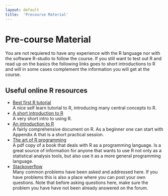 ```yaml
---
layout: default
title:  'Precourse Material'
---
```


# Pre-course Material

You are not requiered to have any experience with the R language nor
with the software R-studio to follow the course. If you still want to
test out R and read up on the basics the following links goes to short
introductions to R and will in some cases complement the information
you will get at the course.

## Useful online R resources

- [Best first R tutorial](https://www.nceas.ucsb.edu/files/scicomp/Dloads/RProgramming/BestFirstRTutorial.pdf)  
  A nice self learn tutorial to R, introducing many central concepts to R.
- [A short introduction to R](https://cran.r-project.org/doc/contrib/Torfs+Brauer-Short-R-Intro.pdf)  
  A very short intro to using R.
- [An introduction to R](https://cran.r-project.org/doc/manuals/r-release/R-intro.html)  
	A fairly comprehensive document on R. As a beginner one can start
  with Appendix A that is a short practical session. 
- [The art of R programming](http://heather.cs.ucdavis.edu/~matloff/132/NSPpart.pdf)  
  A pdf copy of a book that deals with R as a programming
  language. Is a great source of information for anyone that wants to
  use R not only as a statistical analysis tools, but also use it as a
  more general programming language.
- [Stackoverflow](http://stackoverflow.com)  
  Many common problems have been asked and addressed here. If you have
  problems this is also a place where you can post your own questions. Note
  that before asking questions here, make sure the problem you have
  have not been already answered on the forum.
